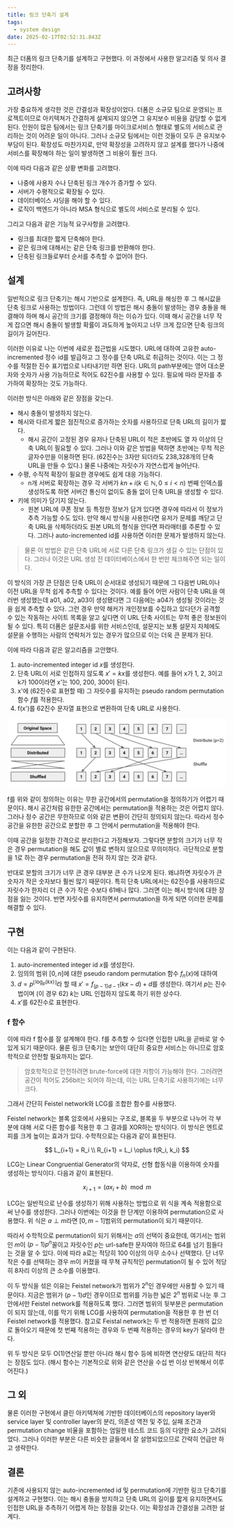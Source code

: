 ```yaml
---
title: 링크 단축기 설계
tags:
  - system design
date: 2025-02-17T02:52:31.843Z
---
```


최근 더폼의 링크 단축기를 설계하고 구현했다. 이 과정에서 사용한 알고리즘 및 의사 결정을 정리한다.

## 고려사항

가장 중요하게 생각한 것은 간결성과 확장성이었다. 더폼은 소규모 팀으로 운영되는 프로젝트이므로 아키텍쳐가 간결하게 설계되지 않으면 그 유지보수 비용을 감당할 수 없게 된다. 인원이 많은 팀에서는 링크 단축기를 마이크로서비스 형태로 별도의 서비스로 관리하는 것이 어려운 일이 아니다. 그러나 소규모 팀에서는 이런 것들이 모두 큰 유지보수 부담이 된다. 확장성도 마찬가지로, 만약 확장성을 고려하지 않고 설계를 했다가 나중에 서비스를 확장해야 하는 일이 발생하면 그 비용이 훨씬 크다.

이에 따라 다음과 같은 상황 변화를 고려했다.

- 나중에 사용자 수나 단축된 링크 개수가 증가할 수 있다.
- 서버가 수평적으로 확장될 수 있다.
- 데이터베이스 샤딩을 해야 할 수 있다.
- 로직이 백엔드가 아니라 MSA 형식으로 별도의 서비스로 분리될 수 있다.

그리고 다음과 같은 기능적 요구사항을 고려했다.

- 링크를 최대한 짧게 단축해야 한다.
- 같은 링크에 대해서는 같은 단축 링크를 반환해야 한다.
- 단축된 링크들로부터 순서를 추측할 수 없어야 한다.

## 설계

일반적으로 링크 단축기는 해시 기반으로 설계한다. 즉, URL을 해싱한 후 그 해시값을 단축 링크로 사용하는 방법이다. 그런데 이 방법은 해시 충돌이 발생하는 경우 충돌을 해결해야 하며 해시 공간의 크기를 결정해야 하는 이슈가 있다. 이때 해시 공간을 너무 작게 잡으면 해시 충돌이 발생할 확률이 과도하게 높아지고 너무 크게 잡으면 단축 링크의 길이가 길어진다.

이러한 이유로 나는 이번에 새로운 접근법을 시도했다. URL에 대하여 고유한 auto-incremented 정수 id를 발급하고 그 정수를 단축 URL로 취급하는 것이다. 이는 그 정수를 적절한 진수 표기법으로 나타내기만 하면 된다. URL의 path부분에는 영어 대소문자와 숫자가 사용 가능하므로 적어도 62진수를 사용할 수 있다. 필요에 따라 문자를 추가하여 확장하는 것도 가능하다.

이러한 방식은 아래와 같은 장점을 갖는다.

- 해시 충돌이 발생하지 않는다.
- 해시와 다르게 짧은 점진적으로 증가하는 숫자를 사용하므로 단축 URL의 길이가 짧다.
  - 해시 공간이 고정된 경우 유저나 단축된 URL이 적은 초반에도 열 자 이상의 단축 URL이 필요할 수 있다. 그러나 이와 같은 방법을 택하면 초반에는 무척 적은 글자수만을 이용하면 된다. (62진수는 3자만 되더라도 238,328개의 단축 URL을 만들 수 있다.) 물론 나중에는 자릿수가 자연스럽게 늘어난다.
- 수평, 수직적 확장이 필요한 경우에도 쉽게 대응 가능하다.
  - n개 서버로 확장하는 경우 각 서버가 $kn+i (k \in \mathbb{N}, 0 \leq i < n)$ 번째 인덱스를 생성하도록 하면 서버간 통신이 없이도 충돌 없이 단축 URL을 생성할 수 있다.
- 키에 의미가 담기지 않는다.
  - 원본 URL에 쿠폰 정보 등 특정한 정보가 담겨 있다면 경우에 따라서 이 정보가 추측 가능할 수도 있다. 만약 해시 방식을 사용한다면 유저가 문제를 깨닫고 단축 URL을 삭제하더라도 원본 URL의 형식을 안다면 파라매터를 추론할 수 있다. 그러나 auto-incremented id를 사용하면 이러한 문제가 발생하지 않는다.

> 물론 이 방법은 같은 단축 URL에 서로 다른 단축 링크가 생길 수 있는 단점이 있다. 그러나 이것은 URL 생성 전 데이터베이스에서 한 번만 체크해주면 되는 일이다.

이 방식의 가장 큰 단점은 단축 URL이 순서대로 생성되기 때문에 그 다음번 URL이나 이전 URL을 무척 쉽게 추측할 수 있다는 것이다. 예를 들어 어떤 사람이 단축 URL을 여러번 생성했는데 a01, a02, a03이 생성됐다면 그 다음에는 a04가 생성될 것이라는 것을 쉽게 추측할 수 있다. 그런 경우 만약 해커가 개인정보를 수집하고 있다던가 공격할 수 있는 작동하는 사이트 목록을 알고 싶다면 이 URL 단축 사이트는 무척 좋은 정보원이 될 수 있다. 특히 더폼은 설문조사를 위한 서비스인데, 설문지는 보통 설문지 자체에도 설문을 수행하는 사람의 연락처가 있는 경우가 많으므로 이는 더욱 큰 문제가 된다.

이에 따라 다음과 같은 알고리즘을 고안했다.

1. auto-incremented integer id $x$를 생성한다.
2. 단축 URL이 서로 인접하지 않도록 $x'=kx$를 생성한다. 예를 들어 x가 1, 2, 3이고 k가 100이라면 x'는 100, 200, 300이 된다.
3. x'에 (62진수로 표현할 때) 그 자릿수를 유지하는 pseudo random permutation 함수 $f$를 적용한다.
4. f(x')를 62진수 문자열 표현으로 변환하여 단축 URL로 사용한다.

![alt text](image.png)

f를 위와 같이 정의하는 이유는 무한 공간에서의 permutation을 정의하기가 어렵기 때문이다. 해시 공간처럼 유한한 공간에서는 permutation을 적용하는 것은 어렵지 않다. 그러나 정수 공간은 무한하므로 이와 같은 변환이 간단히 정의되지 않는다. 따라서 정수 공간을 유한한 공간으로 분할한 후 그 안에서 permutation을 적용해야 한다.

이때 공간을 일정한 간격으로 분리한다고 가정해보자. 그렇다면 분할의 크기가 너무 작은 경우 permutation을 해도 값이 별로 변하지 않으므로 무의미하다. 극단적으로 분할을 1로 하는 경우 permutation을 전혀 하지 않는 것과 같다.

반대로 분할의 크기가 너무 큰 경우 대부분 큰 수가 나오게 된다. 왜냐하면 자릿수가 큰 숫자가 작은 숫자보다 훨씬 많기 때문이다. 특히 단축 URL에서는 62진수를 사용하므로 자릿수가 한자리 더 큰 수가 작은 수보다 61배나 많다. 그러면 이는 해시 방식에 대한 장점을 잃는 것이다. 반면 자릿수를 유지하면서 permutation을 하게 되면 이러한 문제를 해결할 수 있다.

## 구현

이는 다음과 같이 구현된다.

1. auto-incremented integer id $x$를 생성한다.
2. 임의의 범위 $[0, n]$에 대한 pseudo random permutation 함수 $f_n(x)$에 대하여
3. $d=p^{\lfloor \log_p (kx) \rfloor}$라 할 때 $x' = f_{(p-1)d-1}(kx - d)+d$를 생성한다. 여기서 $p$는 진수법이며 (이 경우 62) $k$는 URL 인접하지 않도록 하기 위한 상수다.
4. $x'$를 62진수로 표현한다.

### f 함수

이에 따라 f 함수를 잘 설계해야 한다. f를 추측할 수 있다면 인접한 URL을 곧바로 알 수 있게 되기 때문이다. 물론 링크 단축기는 보안이 대단히 중요한 서비스는 아니므로 암호학적으로 안전할 필요까지는 없다.

> 암호학적으로 안전하려면 brute-force에 대한 저항이 가능해야 한다. 그러려면 공간이 적어도 256bit는 되어야 하는데, 이는 URL 단축기로 사용하기에는 너무 크다.

그래서 간단히 Feistel network와 LCG를 조합한 함수를 사용했다.

Feistel network는 블록 암호에서 사용되는 구조로, 블록을 두 부분으로 나누어 각 부분에 대해 서로 다른 함수를 적용한 후 그 결과를 XOR하는 방식이다. 이 방식은 엔트로피를 크게 높이는 효과가 있다. 수학적으로는 다음과 같이 표현된다.

$$
L_{i+1} = R_i \\
R_{i+1} = L_i \oplus f(R_i, k_i)
$$

LCG는 Linear Congruential Generator의 약자로, 선형 합동식을 이용하여 숫자를 생성하는 방식이다. 다음과 같이 표현된다.

$$
x_{i+1} = (ax_i + b) \mod m
$$

LCG는 일반적으로 난수를 생성하기 위해 사용하는 방법으로 위 식을 계속 적용함으로써 난수를 생성한다. 그러나 이번에는 이것을 한 단계만 이용하여 permutation으로 사용했다. 위 식은 $a\perp m$라면 $[0, m-1]$범위의 permutation이 되기 때문이다.

따라서 수학적으로 permutation이 되기 위해서는 $a$의 선택이 중요한데, 여기서는 범위인 $m$이 $(p-1)p^n$꼴이고 자릿수인 $p$는 url-safe한 문자여야 하므로 64를 넘기 힘들다는 것을 알 수 있다. 이에 따라 a로는 적당히 100 이상의 아무 소수나 선택했다. 단 너무 작은 수를 선택하는 경우 m이 커졌을 때 무쳑 규칙적인 permutation이 될 수 있어 적당히 8자리 이상의 큰 소수를 이용했다.

이 두 방식을 섞은 이유는 Feistel network가 범위가 $2^n$인 경우에만 사용할 수 있기 때문이다. 지금은 범위가 $(p-1)d$인 경우이므로 범위를 가능한 넓은 $2^n$ 범위로 나눈 후 그 안에서만 Feistel network를 적용하도록 했다. 그러면 범위의 뒷부분은 permutation이 되지 않는데, 이를 막기 위해 LCG를 사용하여 permutation을 적용한 후 한 번 더 Feistel network를 적용했다. 참고로 Feistal network는 두 번 적용하면 원래의 값으로 돌아오기 때문에 첫 번째 적용하는 경우와 두 번째 적용하는 경우의 key가 달라야 한다.

위 두 방식은 모두 O(1)연산일 뿐만 아니라 해시 함수 등에 비하면 연산량도 대단히 적다는 장점도 있다. (해시 함수는 기본적으로 위와 같은 연산을 수십 번 이상 반복해서 이루어진다.)

## 그 외

물론 이러한 구현에서 클린 아키텍쳐에 기반한 데이터베이스의 repository layer와 service layer 및 controller layer의 분리, 의존성 역전 및 주입, 실패 조건과 permutation change 비율을 포함하는 엄밀한 테스트 코드 등의 다양한 요소가 고려되었다. 그러나 이러한 부분은 다른 비슷한 글들에서 잘 설명되었으므로 간략히 언급만 하고 생략한다.

## 결론

기존에 사용되지 않는 auto-incremented id 및 permutation에 기반한 링크 단축기를 설계하고 구현했다. 이는 해시 충돌을 방지하고 단축 URL의 길이를 짧게 유지하면서도 인접한 URL을 추측하기 어렵게 하는 장점을 갖는다. 이는 확장성과 간결성을 고려한 설계다.
